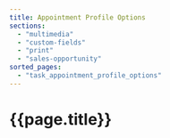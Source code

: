 ```yaml
---
title: Appointment Profile Options
sections:
  - "multimedia"
  - "custom-fields"
  - "print"
  - "sales-opportunity"
sorted_pages:
  - "task_appointment_profile_options"
---
```

# {{page.title}}

